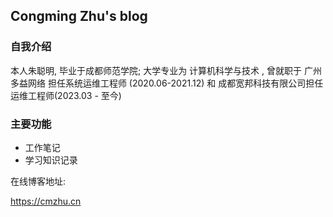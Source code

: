 ## Congming Zhu's blog 

### 自我介绍

本人朱聪明, 毕业于成都师范学院; 大学专业为 计算机科学与技术 , 曾就职于 广州多益网络 担任系统运维工程师 (2020.06-2021.12) 和 成都宽邦科技有限公司担任运维工程师(2023.03 - 至今)

### 主要功能

- 工作笔记
- 学习知识记录



在线博客地址: 

https://cmzhu.cn

